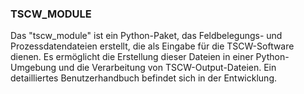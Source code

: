 ### TSCW_MODULE
Das "tscw_module" ist ein Python-Paket, das Feldbelegungs- und Prozessdatendateien erstellt, die als Eingabe für die TSCW-Software dienen. Es ermöglicht die Erstellung dieser Dateien in einer Python-Umgebung und die Verarbeitung von TSCW-Output-Dateien. Ein detailliertes Benutzerhandbuch befindet sich in der Entwicklung.